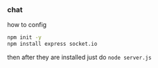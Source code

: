 ### chat
how to config
``` bash
npm init -y
npm install express socket.io
```
then after they are installed just do 
`` node server.js ``
